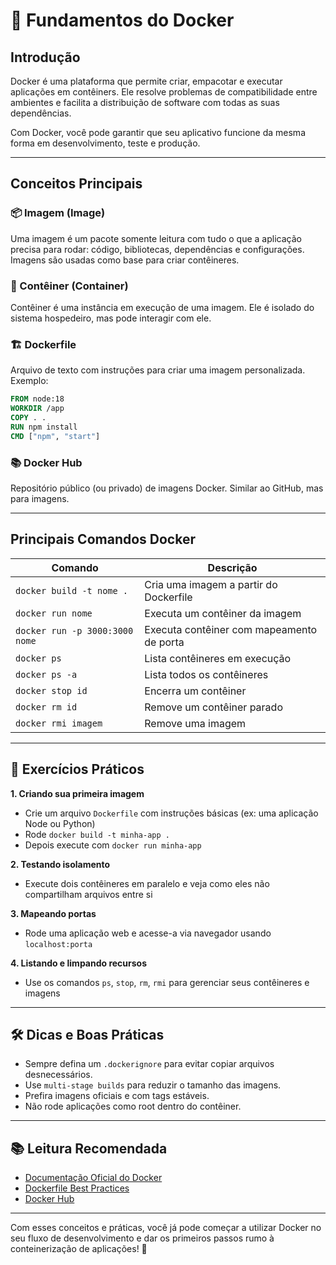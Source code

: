 # 🐳 Fundamentos do Docker

## Introdução

Docker é uma plataforma que permite criar, empacotar e executar aplicações em contêiners. Ele resolve problemas de compatibilidade entre ambientes e facilita a distribuição de software com todas as suas dependências.

Com Docker, você pode garantir que seu aplicativo funcione da mesma forma em desenvolvimento, teste e produção.

---

## Conceitos Principais

### 📦 Imagem (Image)

Uma imagem é um pacote somente leitura com tudo o que a aplicação precisa para rodar: código, bibliotecas, dependências e configurações. Imagens são usadas como base para criar contêineres.

### 🧱 Contêiner (Container)

Contêiner é uma instância em execução de uma imagem. Ele é isolado do sistema hospedeiro, mas pode interagir com ele.

### 🏗️ Dockerfile

Arquivo de texto com instruções para criar uma imagem personalizada. Exemplo:

```Dockerfile
FROM node:18
WORKDIR /app
COPY . .
RUN npm install
CMD ["npm", "start"]
```

### 📚 Docker Hub

Repositório público (ou privado) de imagens Docker. Similar ao GitHub, mas para imagens.

---

## Principais Comandos Docker

| Comando                        | Descrição                                 |
| ------------------------------ | ----------------------------------------- |
| `docker build -t nome .`       | Cria uma imagem a partir do Dockerfile    |
| `docker run nome`              | Executa um contêiner da imagem            |
| `docker run -p 3000:3000 nome` | Executa contêiner com mapeamento de porta |
| `docker ps`                    | Lista contêineres em execução             |
| `docker ps -a`                 | Lista todos os contêineres                |
| `docker stop id`               | Encerra um contêiner                      |
| `docker rm id`                 | Remove um contêiner parado                |
| `docker rmi imagem`            | Remove uma imagem                         |

---

## 🧪 Exercícios Práticos

**1. Criando sua primeira imagem**

- Crie um arquivo `Dockerfile` com instruções básicas (ex: uma aplicação Node ou Python)
- Rode `docker build -t minha-app .`
- Depois execute com `docker run minha-app`

**2. Testando isolamento**

- Execute dois contêineres em paralelo e veja como eles não compartilham arquivos entre si

**3. Mapeando portas**

- Rode uma aplicação web e acesse-a via navegador usando `localhost:porta`

**4. Listando e limpando recursos**

- Use os comandos `ps`, `stop`, `rm`, `rmi` para gerenciar seus contêineres e imagens

---

## 🛠️ Dicas e Boas Práticas

- Sempre defina um `.dockerignore` para evitar copiar arquivos desnecessários.
- Use `multi-stage builds` para reduzir o tamanho das imagens.
- Prefira imagens oficiais e com tags estáveis.
- Não rode aplicações como root dentro do contêiner.

---

## 📚 Leitura Recomendada

- [Documentação Oficial do Docker](https://docs.docker.com/)
- [Dockerfile Best Practices](https://docs.docker.com/develop/develop-images/dockerfile_best-practices/)
- [Docker Hub](https://hub.docker.com/)

---

Com esses conceitos e práticas, você já pode começar a utilizar Docker no seu fluxo de desenvolvimento e dar os primeiros passos rumo à conteinerização de aplicações! 🚀
